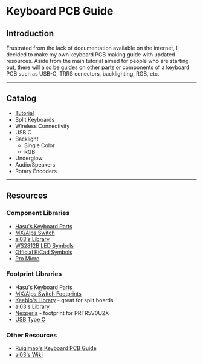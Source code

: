 # Keyboard PCB Guide <!-- omit in toc -->

## Introduction <!-- omit in toc -->

Frustrated from the lack of documentation available on the internet, I decided to make my own keyboard PCB making guide with updated resources. Aside from the main tutorial aimed for people who are starting out, there will also be guides on other parts or components of a keyboard PCB such as USB-C, TRRS conectors, backlighting, RGB, etc.

---

## Catalog

* [Tutorial](https://github.com/coarse/Modern-Keyboard-PCB-Guide/blob/master/Tutorial.md)
* Split Keyboards
* Wireless Connectivity
* USB C
* Backlight
    * Single Color
    * RGB
* Underglow
* Audio/Speakers
* Rotary Encoders

---

## Resources

### Component Libraries
  * [Hasu's Keyboard Parts](https://github.com/coarse/kicad_lib_tmk/tree/power-flag)
  * [MX/Alps Switch](https://github.com/ai03-2725/MX_Alps_Hybrid.pretty/tree/master/Schematic%20Library)
  * [ai03's Library](https://github.com/ai03-2725/Voyager97/tree/master/locallib.pretty/schema)
  * [WS2812B LED Symbols](https://github.com/madworm/WS2812B.pretty/tree/falkartis-symbol/Schematic-Symbol)
  * [Official KiCad Symbols](https://kicad.github.io/symbols/)
  * [Pro Micro](https://github.com/keebio/keebio-components/tree/master)

### Footprint Libraries
  * [Hasu's Keyboard Parts](https://github.com/tmk/keyboard_parts.pretty/tree/master)
  * [MX/Alps Switch Footprints](https://github.com/ai03-2725/MX_Alps_Hybrid.pretty/tree/master)
  * [Keebio's Library](https://github.com/keebio/Keebio-Parts.pretty/tree/master) - great for split boards
  * [ai03's Library](https://github.com/ai03-2725/Voyager97/tree/master/locallib.pretty)
  * [Nexperia](https://github.com/coarse/Nexperia/tree/master/nexperia.pretty) - footprint for PRTR5V0U2X
  * [USB Type C](https://github.com/ai03-2725/Type-C.pretty/tree/master)

### Other Resources
  * [Ruiqimao's Keyboard PCB Guide](https://github.com/ruiqimao/keyboard-pcb-guide#schematics)
  * [ai03's Wiki](https://kbwiki.ai03.me/)